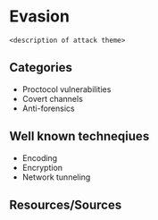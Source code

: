 # Evasion
`<description of attack theme>`

## Categories
* Proctocol vulnerabilities
* Covert channels 
* Anti-forensics

## Well known techneqiues
* Encoding
* Encryption
* Network tunneling

## Resources/Sources